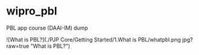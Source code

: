 # wipro_pbl
PBL app course (DAAI-IM) dump

![What is PBL?](./PJP Core/Getting Started/1.What is PBL/whatpbl.png jpg?raw=true "What is PBL?")
